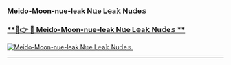 ### Meido-Moon-nue-leak N𝚞e L𝚎a𝚔 Nu𝚍e𝚜   

### [ **🔗👉 🔴 Meido-Moon-nue-leak N𝚞e L𝚎a𝚔 Nu𝚍e𝚜 **](https://taap.it/xNRuk4)  

[![Meido-Moon-nue-leak N𝚞e L𝚎a𝚔 Nu𝚍e𝚜 ](https://i.imgur.com/0qMVB7G.gif)](https://taap.it/xNRuk4)  

___  
